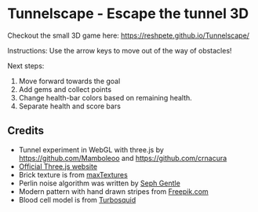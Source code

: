 # Tunnelscape - Escape the tunnel 3D

Checkout the small 3D game here:
https://reshpete.github.io/Tunnelscape/

Instructions: Use the arrow keys to move out of the way of obstacles!

Next steps:
1. Move forward towards the goal
2. Add gems and collect points
3. Change health-bar colors based on remaining health.
4. Separate health and score bars

## Credits
- Tunnel experiment in WebGL with three.js by https://github.com/Mamboleoo and https://github.com/crnacura
- [Official Three.js website](https://threejs.org/)
- Brick texture is from [maxTextures](http://www.mb3d.co.uk/mb3d/Stone_and_Rock_Seamless_and_Tileable_High_Res_Textures.html)
- Perlin noise algorithm was written by [Seph Gentle](https://github.com/josephg/noisejs)
- Modern pattern with hand drawn stripes from [Freepik.com](http://www.freepik.com/index.php?goto=74&idfoto=934482)
- Blood cell model is from [Turbosquid](https://www.turbosquid.com/3d-models/free-blood-cell-3d-model/509576)








